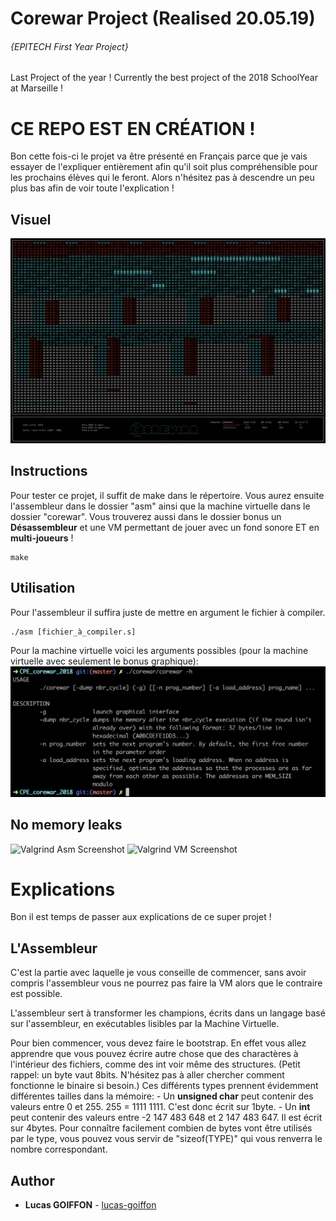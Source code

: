 # Corewar Project (Realised 20.05.19)
###### {EPITECH First Year Project}
Last Project of the year ! Currently the best project of the 2018 SchoolYear at Marseille !

# CE REPO EST EN CRÉATION !

Bon cette fois-ci le projet va être présenté en Français parce que je vais essayer de l'expliquer entièrement afin qu'il soit plus compréhensible pour les prochains élèves qui le feront. Alors n'hésitez pas à descendre un peu plus bas afin de voir toute l'explication !

## Visuel
![Game Screenshot](/bonus/screenshots/game.png?raw=true "Game Screenshot")


## Instructions
Pour tester ce projet, il suffit de make dans le répertoire. Vous aurez ensuite l'assembleur dans le dossier "asm" ainsi que la machine virtuelle dans le dossier "corewar". Vous trouverez aussi dans le dossier bonus un **Désassembleur** et une VM permettant de jouer avec un fond sonore ET en **multi-joueurs** !
```
make
```


## Utilisation
Pour l'assembleur il suffira juste de mettre en argument le fichier à compiler.
```
./asm [fichier_à_compiler.s]
```
Pour la machine virtuelle voici les arguments possibles (pour la machine virtuelle avec seulement le bonus graphique):
![Usage Screenshot](/bonus/screenshots/usage.png?raw=true "Usage Screenshot")


## No memory leaks
![Valgrind Asm Screenshot](/bonus/screenshots/valgrind_asm.png?raw=true "Valgrind Asm Screenshot")
![Valgrind VM Screenshot](/bonus/screenshots/valgrind_vm.png?raw=true "Valgrind VM Screenshot")


# Explications
Bon il est temps de passer aux explications de ce super projet !

## L'Assembleur
C'est la partie avec laquelle je vous conseille de commencer, sans avoir compris l'assembleur vous ne pourrez pas faire la VM alors que le contraire est possible.

L'assembleur sert à transformer les champions, écrits dans un langage basé sur l'assembleur, en exécutables lisibles par la Machine Virtuelle.

Pour bien commencer, vous devez faire le bootstrap. En effet vous allez apprendre que vous pouvez écrire autre chose que des charactères à l'intérieur des fichiers, comme des int voir même des structures.
(Petit rappel: un byte vaut 8bits. N'hésitez pas à aller chercher comment fonctionne le binaire si besoin.)
Ces différents types prennent évidemment différentes tailles dans la mémoire:
    - Un **unsigned char** peut contenir des valeurs entre 0 et 255. 255 = 1111 1111. C'est donc écrit sur 1byte.
    - Un **int** peut contenir des valeurs entre -2 147 483 648 et 2 147 483 647. Il est écrit sur 4bytes.
Pour connaître facilement combien de bytes vont être utilisés par le type, vous pouvez vous servir de "sizeof(TYPE)" qui vous renverra le nombre correspondant.




## Author
* **Lucas GOIFFON** - [lucas-goiffon](https://github.com/lucas-goiffon)
